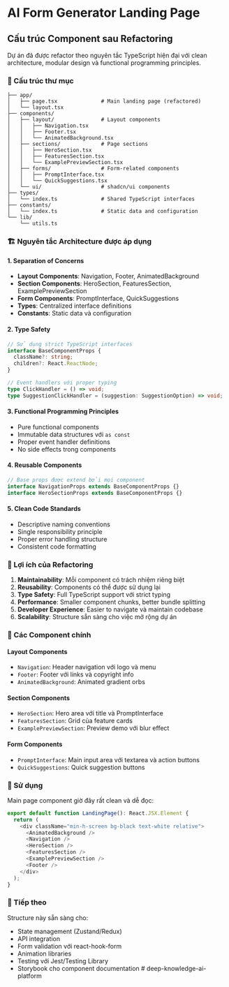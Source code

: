 # AI Form Generator Landing Page

## Cấu trúc Component sau Refactoring

Dự án đã được refactor theo nguyên tắc TypeScript hiện đại với clean architecture, modular design và functional programming principles.

### 📁 Cấu trúc thư mục

```
├── app/
│   ├── page.tsx              # Main landing page (refactored)
│   └── layout.tsx
├── components/
│   ├── layout/               # Layout components
│   │   ├── Navigation.tsx
│   │   ├── Footer.tsx
│   │   └── AnimatedBackground.tsx
│   ├── sections/             # Page sections
│   │   ├── HeroSection.tsx
│   │   ├── FeaturesSection.tsx
│   │   └── ExamplePreviewSection.tsx
│   ├── forms/                # Form-related components
│   │   ├── PromptInterface.tsx
│   │   └── QuickSuggestions.tsx
│   └── ui/                   # shadcn/ui components
├── types/
│   └── index.ts              # Shared TypeScript interfaces
├── constants/
│   └── index.ts              # Static data and configuration
└── lib/
    └── utils.ts
```

### 🏗️ Nguyên tắc Architecture được áp dụng

#### 1. **Separation of Concerns**

- **Layout Components**: Navigation, Footer, AnimatedBackground
- **Section Components**: HeroSection, FeaturesSection, ExamplePreviewSection
- **Form Components**: PromptInterface, QuickSuggestions
- **Types**: Centralized interface definitions
- **Constants**: Static data và configuration

#### 2. **Type Safety**

```typescript
// Sử dụng strict TypeScript interfaces
interface BaseComponentProps {
  className?: string;
  children?: React.ReactNode;
}

// Event handlers với proper typing
type ClickHandler = () => void;
type SuggestionClickHandler = (suggestion: SuggestionOption) => void;
```

#### 3. **Functional Programming Principles**

- Pure functional components
- Immutable data structures với `as const`
- Proper event handler definitions
- No side effects trong components

#### 4. **Reusable Components**

```typescript
// Base props được extend bởi mọi component
interface NavigationProps extends BaseComponentProps {}
interface HeroSectionProps extends BaseComponentProps {}
```

#### 5. **Clean Code Standards**

- Descriptive naming conventions
- Single responsibility principle
- Proper error handling structure
- Consistent code formatting

### 🎯 Lợi ích của Refactoring

1. **Maintainability**: Mỗi component có trách nhiệm riêng biệt
2. **Reusability**: Components có thể được sử dụng lại
3. **Type Safety**: Full TypeScript support với strict typing
4. **Performance**: Smaller component chunks, better bundle splitting
5. **Developer Experience**: Easier to navigate và maintain codebase
6. **Scalability**: Structure sẵn sàng cho việc mở rộng dự án

### 🔧 Các Component chính

#### **Layout Components**

- `Navigation`: Header navigation với logo và menu
- `Footer`: Footer với links và copyright info
- `AnimatedBackground`: Animated gradient orbs

#### **Section Components**

- `HeroSection`: Hero area với title và PromptInterface
- `FeaturesSection`: Grid của feature cards
- `ExamplePreviewSection`: Preview demo với blur effect

#### **Form Components**

- `PromptInterface`: Main input area với textarea và action buttons
- `QuickSuggestions`: Quick suggestion buttons

### 📝 Sử dụng

Main page component giờ đây rất clean và dễ đọc:

```typescript
export default function LandingPage(): React.JSX.Element {
  return (
    <div className="min-h-screen bg-black text-white relative">
      <AnimatedBackground />
      <Navigation />
      <HeroSection />
      <FeaturesSection />
      <ExamplePreviewSection />
      <Footer />
    </div>
  );
}
```

### 🚀 Tiếp theo

Structure này sẵn sàng cho:

- State management (Zustand/Redux)
- API integration
- Form validation với react-hook-form
- Animation libraries
- Testing với Jest/Testing Library
- Storybook cho component documentation
#   d e e p - k n o w l e d g e - a i - p l a t f o r m  
 